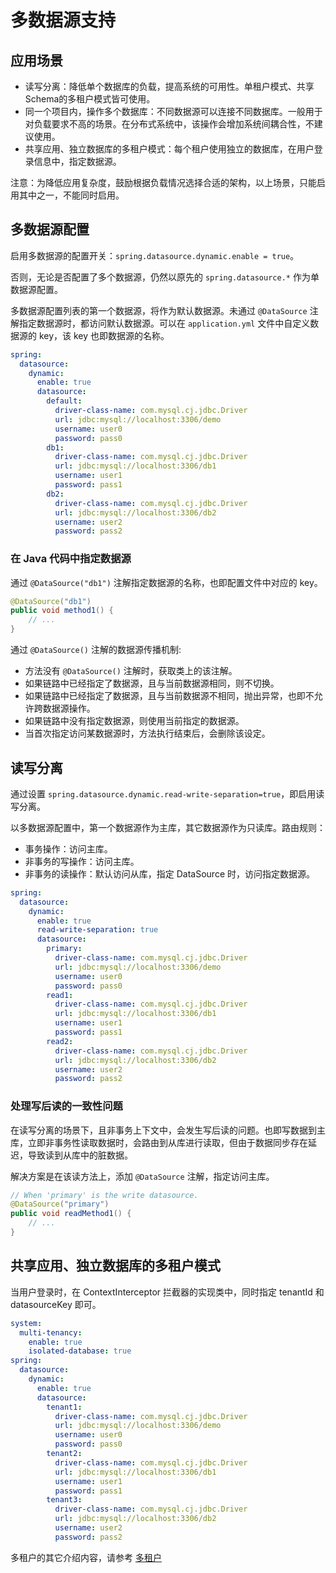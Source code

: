 # 多数据源支持

## 应用场景
* 读写分离：降低单个数据库的负载，提高系统的可用性。单租户模式、共享Schema的多租户模式皆可使用。
* 同一个项目内，操作多个数据库：不同数据源可以连接不同数据库。一般用于对负载要求不高的场景。在分布式系统中，该操作会增加系统间耦合性，不建议使用。
* 共享应用、独立数据库的多租户模式：每个租户使用独立的数据库，在用户登录信息中，指定数据源。

注意：为降低应用复杂度，鼓励根据负载情况选择合适的架构，以上场景，只能启用其中之一，不能同时启用。

## 多数据源配置
启用多数据源的配置开关：`spring.datasource.dynamic.enable = true`。

否则，无论是否配置了多个数据源，仍然以原先的 `spring.datasource.*` 作为单数据源配置。

多数据源配置列表的第一个数据源，将作为默认数据源。未通过 `@DataSource` 注解指定数据源时，都访问默认数据源。可以在 `application.yml` 文件中自定义数据源的 key，该 key 也即数据源的名称。
```yml
spring:
  datasource:
    dynamic:
      enable: true
      datasource:
        default:
          driver-class-name: com.mysql.cj.jdbc.Driver
          url: jdbc:mysql://localhost:3306/demo
          username: user0
          password: pass0
        db1:
          driver-class-name: com.mysql.cj.jdbc.Driver
          url: jdbc:mysql://localhost:3306/db1
          username: user1
          password: pass1
        db2:
          driver-class-name: com.mysql.cj.jdbc.Driver
          url: jdbc:mysql://localhost:3306/db2
          username: user2
          password: pass2
```

### 在 Java 代码中指定数据源
通过 `@DataSource("db1")` 注解指定数据源的名称，也即配置文件中对应的 key。
```java
@DataSource("db1")
public void method1() {
    // ...
}
```
通过 `@DataSource()` 注解的数据源传播机制:
* 方法没有 `@DataSource()` 注解时，获取类上的该注解。
* 如果链路中已经指定了数据源，且与当前数据源相同，则不切换。
* 如果链路中已经指定了数据源，且与当前数据源不相同，抛出异常，也即不允许跨数据源操作。
* 如果链路中没有指定数据源，则使用当前指定的数据源。
* 当首次指定访问某数据源时，方法执行结束后，会删除该设定。

## 读写分离
通过设置 `spring.datasource.dynamic.read-write-separation=true`，即启用读写分离。

以多数据源配置中，第一个数据源作为主库，其它数据源作为只读库。路由规则：
* 事务操作：访问主库。
* 非事务的写操作：访问主库。
* 非事务的读操作：默认访问从库，指定 DataSource 时，访问指定数据源。
```yml
spring:
  datasource:
    dynamic:
      enable: true
      read-write-separation: true
      datasource:
        primary:
          driver-class-name: com.mysql.cj.jdbc.Driver
          url: jdbc:mysql://localhost:3306/demo
          username: user0
          password: pass0
        read1:
          driver-class-name: com.mysql.cj.jdbc.Driver
          url: jdbc:mysql://localhost:3306/db1
          username: user1
          password: pass1
        read2:
          driver-class-name: com.mysql.cj.jdbc.Driver
          url: jdbc:mysql://localhost:3306/db2
          username: user2
          password: pass2
```

### 处理写后读的一致性问题
在读写分离的场景下，且非事务上下文中，会发生写后读的问题。也即写数据到主库，立即非事务性读取数据时，会路由到从库进行读取，但由于数据同步存在延迟，导致读到从库中的脏数据。

解决方案是在该读方法上，添加 `@DataSource` 注解，指定访问主库。
```java
// When 'primary' is the write datasource.
@DataSource("primary")
public void readMethod1() {
    // ...
}
```

## 共享应用、独立数据库的多租户模式
当用户登录时，在 ContextInterceptor 拦截器的实现类中，同时指定 tenantId 和 datasourceKey 即可。
```yml
system:
  multi-tenancy:
    enable: true
    isolated-database: true
spring:
  datasource:
    dynamic:
      enable: true
      datasource:
        tenant1:
          driver-class-name: com.mysql.cj.jdbc.Driver
          url: jdbc:mysql://localhost:3306/demo
          username: user0
          password: pass0
        tenant2:
          driver-class-name: com.mysql.cj.jdbc.Driver
          url: jdbc:mysql://localhost:3306/db1
          username: user1
          password: pass1
        tenant3:
          driver-class-name: com.mysql.cj.jdbc.Driver
          url: jdbc:mysql://localhost:3306/db2
          username: user2
          password: pass2
```
多租户的其它介绍内容，请参考 [多租户](./tenant)